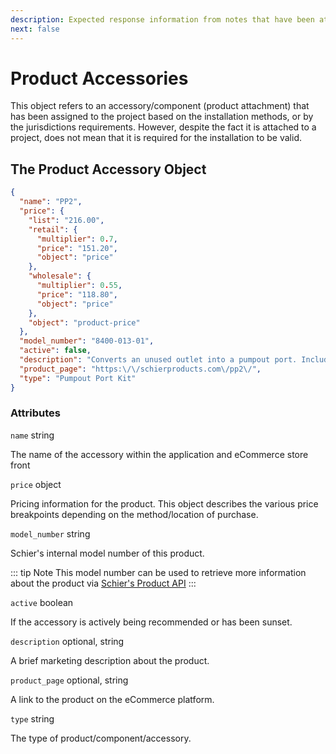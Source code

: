```yaml
---
description: Expected response information from notes that have been attached to either a jurisdiction or project
next: false
---
```


# Product Accessories

This object refers to an accessory/component (product attachment) that has been assigned to the project based on the installation methods, or by the jurisdictions requirements. However, despite the fact it is attached to a project, does not mean that it is required for the installation to be valid.

## The Product Accessory Object

```json
{
  "name": "PP2",
  "price": {
    "list": "216.00",
    "retail": {
      "multiplier": 0.7,
      "price": "151.20",
      "object": "price"
    },
    "wholesale": {
      "multiplier": 0.55,
      "price": "118.80",
      "object": "price"
    },
    "object": "product-price"
  },
  "model_number": "8400-013-01",
  "active": false,
  "description": "Converts an unused outlet into a pumpout port. Includes internal pumpout fitting and piping and a 3\" cam and groove fitting with cap. Use with Great Basin™ models GB-50, GB-75 and GB-250.",
  "product_page": "https:\/\/schierproducts.com\/pp2\/",
  "type": "Pumpout Port Kit"
}
```

### Attributes

`name` <span class="code-note">string</span>

The name of the accessory within the application and eCommerce store front

`price` <span class="code-note">object</span>

Pricing information for the product. This object describes the various price breakpoints depending on the method/location of purchase.

`model_number` <span class="code-note">string</span>

Schier's internal model number of this product.

::: tip Note
This model number can be used to retrieve more information about the product via [Schier's Product API](https://api.schierproducts.com)
:::

`active` <span class="code-note">boolean</span>

If the accessory is actively being recommended or has been sunset.

`description` <span class="code-note">optional, string</span>

A brief marketing description about the product.

`product_page` <span class="code-note">optional, string</span>

A link to the product on the eCommerce platform.

`type` <span class="code-note">string</span>

The type of product/component/accessory.